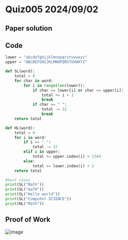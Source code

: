 # Quiz005 2024/09/02

## Paper solution

## Code
```.py
lower = "abcdefghijklmnopqrstuvwxyz"
upper = "ABCDEFGHIJKLMNOPQRSTUVWXYZ"

def SL(word):
    total = 0
    for char in word:
        for i in range(len(lower)):
            if char == lower[i] or char == upper[i]:
                total += i + 1
                break
            if char == " ":
                total -= 32
                break
    return total

def HL(word):
    total = 0
    for i in word:
        if i == " ":
            total -= 32
        elif i in upper:
            total += upper.index(i) + 1344
        else:
            total += lower.index(i) + 1
    return total

#test cases
print(SL("Math"))
print(SL("maTH"))
print(SL("Hello world"))
print(SL("Computer SCIENCE"))
print(HL("Math"))
```

## Proof of Work
![image](https://github.com/user-attachments/assets/1fea3cc0-b174-426a-8be9-06a864fc48d4)
